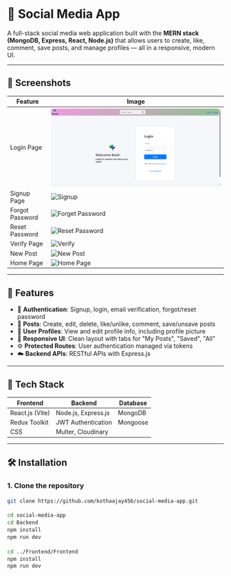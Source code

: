 # 🔗 Social Media App

A full-stack social media web application built with the **MERN stack (MongoDB, Express, React, Node.js)** that allows users to create, like, comment, save posts, and manage profiles — all in a responsive, modern UI.

---

## 📸 Screenshots

| Feature | Image |
|--------|-------|
| Login Page | ![Login](screenshots/loginpage.png) |
| Signup Page | ![Signup](signuppage.png) |
| Forgot Password | ![Forget Password](forgetpasswordpage.png) |
| Reset Password | ![Reset Password](resetpasswordpage.png) |
| Verify Page | ![Verify](verifypage.png) |
| New Post | ![New Post](newpost.png) |
| Home Page | ![Home Page](homepage.png) |

---

## 🚀 Features

- 🔐 **Authentication**: Signup, login, email verification, forgot/reset password
- 📝 **Posts**: Create, edit, delete, like/unlike, comment, save/unsave posts
- 👤 **User Profiles**: View and edit profile info, including profile picture
- 📄 **Responsive UI**: Clean layout with tabs for "My Posts", "Saved", "All"
- ⚙️ **Protected Routes**: User authentication managed via tokens
- ☁️ **Backend APIs**: RESTful APIs with Express.js

---

## 🧰 Tech Stack

| Frontend           | Backend              | Database |
|--------------------|----------------------|----------|
| React.js (Vite)    | Node.js, Express.js  | MongoDB  |
| Redux Toolkit      | JWT Authentication   | Mongoose |
|  CSS               | Multer, Cloudinary   |          |

---

## 🛠️ Installation

### 1. Clone the repository

```bash
git clone https://github.com/kothaajay456/social-media-app.git

cd social-media-app
cd Backend
npm install
npm run dev

cd ../Frontend/Frontend
npm install
npm run dev
